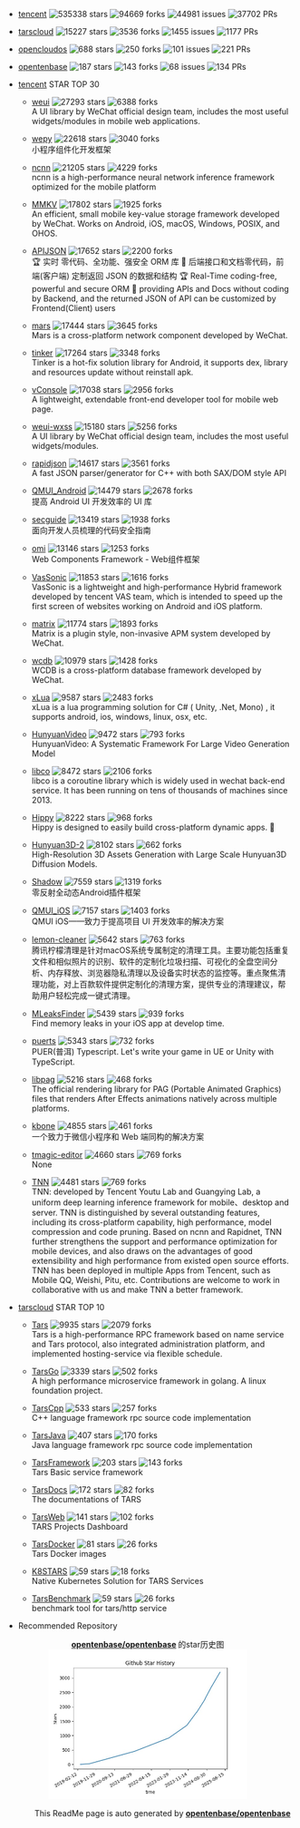 
+ [tencent](https://github.com/tencent)
![535338 stars](https://img.shields.io/badge/Stars-535338-green)
![94669 forks](https://img.shields.io/badge/Forks-94669-green)
![44981 issues](https://img.shields.io/badge/Issues-44981-green)
![37702 PRs](https://img.shields.io/badge/PRs-37702-green)

+ [tarscloud](https://github.com/tarscloud)
![15227 stars](https://img.shields.io/badge/Stars-15227-green)
![3536 forks](https://img.shields.io/badge/Forks-3536-green)
![1455 issues](https://img.shields.io/badge/Issues-1455-green)
![1177 PRs](https://img.shields.io/badge/PRs-1177-green)

+ [opencloudos](https://github.com/opencloudos)
![688 stars](https://img.shields.io/badge/Stars-688-green)
![250 forks](https://img.shields.io/badge/Forks-250-green)
![101 issues](https://img.shields.io/badge/Issues-101-green)
![221 PRs](https://img.shields.io/badge/PRs-221-green)

+ [opentenbase](https://github.com/opentenbase)
![187 stars](https://img.shields.io/badge/Stars-187-green)
![143 forks](https://img.shields.io/badge/Forks-143-green)
![68 issues](https://img.shields.io/badge/Issues-68-green)
![134 PRs](https://img.shields.io/badge/PRs-134-green)



+ [tencent](https://github.com/tencent) STAR TOP 30
    
    + [weui](https://github.com/tencent/weui) 
    ![27293 stars](https://img.shields.io/badge/Stars-27293-green)
    ![6388 forks](https://img.shields.io/badge/Forks-6388-green)  
    A UI library by WeChat official design team, includes the most useful widgets/modules in mobile web applications.
    
    + [wepy](https://github.com/tencent/wepy) 
    ![22618 stars](https://img.shields.io/badge/Stars-22618-green)
    ![3040 forks](https://img.shields.io/badge/Forks-3040-green)  
    小程序组件化开发框架
    
    + [ncnn](https://github.com/tencent/ncnn) 
    ![21205 stars](https://img.shields.io/badge/Stars-21205-green)
    ![4229 forks](https://img.shields.io/badge/Forks-4229-green)  
    ncnn is a high-performance neural network inference framework optimized for the mobile platform
    
    + [MMKV](https://github.com/tencent/MMKV) 
    ![17802 stars](https://img.shields.io/badge/Stars-17802-green)
    ![1925 forks](https://img.shields.io/badge/Forks-1925-green)  
    An efficient, small mobile key-value storage framework developed by WeChat. Works on Android, iOS, macOS, Windows, POSIX, and OHOS.
    
    + [APIJSON](https://github.com/tencent/APIJSON) 
    ![17652 stars](https://img.shields.io/badge/Stars-17652-green)
    ![2200 forks](https://img.shields.io/badge/Forks-2200-green)  
    🏆 实时 零代码、全功能、强安全 ORM 库 🚀 后端接口和文档零代码，前端(客户端) 定制返回 JSON 的数据和结构 🏆 Real-Time coding-free, powerful and secure ORM 🚀  providing APIs and Docs without coding by Backend, and the returned JSON of API can be customized by Frontend(Client) users
    
    + [mars](https://github.com/tencent/mars) 
    ![17444 stars](https://img.shields.io/badge/Stars-17444-green)
    ![3645 forks](https://img.shields.io/badge/Forks-3645-green)  
    Mars is a cross-platform network component  developed by WeChat.
    
    + [tinker](https://github.com/tencent/tinker) 
    ![17264 stars](https://img.shields.io/badge/Stars-17264-green)
    ![3348 forks](https://img.shields.io/badge/Forks-3348-green)  
    Tinker is a hot-fix solution library for Android, it supports dex, library and resources update without reinstall apk.
    
    + [vConsole](https://github.com/tencent/vConsole) 
    ![17038 stars](https://img.shields.io/badge/Stars-17038-green)
    ![2956 forks](https://img.shields.io/badge/Forks-2956-green)  
    A lightweight, extendable front-end developer tool for mobile web page.
    
    + [weui-wxss](https://github.com/tencent/weui-wxss) 
    ![15180 stars](https://img.shields.io/badge/Stars-15180-green)
    ![5256 forks](https://img.shields.io/badge/Forks-5256-green)  
    A UI library by WeChat official design team, includes the most useful widgets/modules.
    
    + [rapidjson](https://github.com/tencent/rapidjson) 
    ![14617 stars](https://img.shields.io/badge/Stars-14617-green)
    ![3561 forks](https://img.shields.io/badge/Forks-3561-green)  
    A fast JSON parser/generator for C++ with both SAX/DOM style API
    
    + [QMUI_Android](https://github.com/tencent/QMUI_Android) 
    ![14479 stars](https://img.shields.io/badge/Stars-14479-green)
    ![2678 forks](https://img.shields.io/badge/Forks-2678-green)  
    提高 Android UI 开发效率的 UI 库
    
    + [secguide](https://github.com/tencent/secguide) 
    ![13419 stars](https://img.shields.io/badge/Stars-13419-green)
    ![1938 forks](https://img.shields.io/badge/Forks-1938-green)  
    面向开发人员梳理的代码安全指南
    
    + [omi](https://github.com/tencent/omi) 
    ![13146 stars](https://img.shields.io/badge/Stars-13146-green)
    ![1253 forks](https://img.shields.io/badge/Forks-1253-green)  
    Web Components Framework - Web组件框架
    
    + [VasSonic](https://github.com/tencent/VasSonic) 
    ![11853 stars](https://img.shields.io/badge/Stars-11853-green)
    ![1616 forks](https://img.shields.io/badge/Forks-1616-green)  
    VasSonic is a lightweight and high-performance Hybrid framework developed by tencent VAS team, which is intended to speed up the first screen of websites working on Android and iOS platform. 
    
    + [matrix](https://github.com/tencent/matrix) 
    ![11774 stars](https://img.shields.io/badge/Stars-11774-green)
    ![1893 forks](https://img.shields.io/badge/Forks-1893-green)  
    Matrix is a plugin style, non-invasive APM system developed by WeChat.
    
    + [wcdb](https://github.com/tencent/wcdb) 
    ![10979 stars](https://img.shields.io/badge/Stars-10979-green)
    ![1428 forks](https://img.shields.io/badge/Forks-1428-green)  
    WCDB is a cross-platform database framework developed by WeChat.
    
    + [xLua](https://github.com/tencent/xLua) 
    ![9587 stars](https://img.shields.io/badge/Stars-9587-green)
    ![2483 forks](https://img.shields.io/badge/Forks-2483-green)  
    xLua is a lua programming solution for  C# ( Unity, .Net, Mono) , it supports android, ios, windows, linux, osx, etc.
    
    + [HunyuanVideo](https://github.com/tencent/HunyuanVideo) 
    ![9472 stars](https://img.shields.io/badge/Stars-9472-green)
    ![793 forks](https://img.shields.io/badge/Forks-793-green)  
    HunyuanVideo: A Systematic Framework For Large Video Generation Model
    
    + [libco](https://github.com/tencent/libco) 
    ![8472 stars](https://img.shields.io/badge/Stars-8472-green)
    ![2106 forks](https://img.shields.io/badge/Forks-2106-green)  
    libco is a coroutine library which is widely used in wechat  back-end service. It has been running on tens of thousands of machines since 2013.
    
    + [Hippy](https://github.com/tencent/Hippy) 
    ![8222 stars](https://img.shields.io/badge/Stars-8222-green)
    ![968 forks](https://img.shields.io/badge/Forks-968-green)  
    Hippy is designed to easily build cross-platform dynamic apps. 👏
    
    + [Hunyuan3D-2](https://github.com/tencent/Hunyuan3D-2) 
    ![8102 stars](https://img.shields.io/badge/Stars-8102-green)
    ![662 forks](https://img.shields.io/badge/Forks-662-green)  
    High-Resolution 3D Assets Generation with Large Scale Hunyuan3D Diffusion Models.
    
    + [Shadow](https://github.com/tencent/Shadow) 
    ![7559 stars](https://img.shields.io/badge/Stars-7559-green)
    ![1319 forks](https://img.shields.io/badge/Forks-1319-green)  
    零反射全动态Android插件框架
    
    + [QMUI_iOS](https://github.com/tencent/QMUI_iOS) 
    ![7157 stars](https://img.shields.io/badge/Stars-7157-green)
    ![1403 forks](https://img.shields.io/badge/Forks-1403-green)  
    QMUI iOS——致力于提高项目 UI 开发效率的解决方案
    
    + [lemon-cleaner](https://github.com/tencent/lemon-cleaner) 
    ![5642 stars](https://img.shields.io/badge/Stars-5642-green)
    ![763 forks](https://img.shields.io/badge/Forks-763-green)  
    腾讯柠檬清理是针对macOS系统专属制定的清理工具。主要功能包括重复文件和相似照片的识别、软件的定制化垃圾扫描、可视化的全盘空间分析、内存释放、浏览器隐私清理以及设备实时状态的监控等。重点聚焦清理功能，对上百款软件提供定制化的清理方案，提供专业的清理建议，帮助用户轻松完成一键式清理。
    
    + [MLeaksFinder](https://github.com/tencent/MLeaksFinder) 
    ![5439 stars](https://img.shields.io/badge/Stars-5439-green)
    ![939 forks](https://img.shields.io/badge/Forks-939-green)  
    Find memory leaks in your iOS app at develop time.
    
    + [puerts](https://github.com/tencent/puerts) 
    ![5343 stars](https://img.shields.io/badge/Stars-5343-green)
    ![732 forks](https://img.shields.io/badge/Forks-732-green)  
    PUER(普洱) Typescript. Let's write your game in UE or Unity with TypeScript.
    
    + [libpag](https://github.com/tencent/libpag) 
    ![5216 stars](https://img.shields.io/badge/Stars-5216-green)
    ![468 forks](https://img.shields.io/badge/Forks-468-green)  
    The official rendering library for PAG (Portable Animated Graphics) files that renders After Effects animations natively across multiple platforms.
    
    + [kbone](https://github.com/tencent/kbone) 
    ![4855 stars](https://img.shields.io/badge/Stars-4855-green)
    ![461 forks](https://img.shields.io/badge/Forks-461-green)  
    一个致力于微信小程序和 Web 端同构的解决方案
    
    + [tmagic-editor](https://github.com/tencent/tmagic-editor) 
    ![4660 stars](https://img.shields.io/badge/Stars-4660-green)
    ![769 forks](https://img.shields.io/badge/Forks-769-green)  
    None
    
    + [TNN](https://github.com/tencent/TNN) 
    ![4481 stars](https://img.shields.io/badge/Stars-4481-green)
    ![769 forks](https://img.shields.io/badge/Forks-769-green)  
    TNN: developed by Tencent Youtu Lab and Guangying Lab, a uniform deep learning inference framework for mobile、desktop and server. TNN is distinguished by several outstanding features, including its cross-platform capability, high performance, model compression and code pruning. Based on ncnn and Rapidnet, TNN further strengthens the support and performance optimization for mobile devices, and also draws on the advantages of good extensibility and high performance from existed open source efforts. TNN has been deployed in multiple Apps from Tencent, such as Mobile QQ, Weishi, Pitu, etc. Contributions are welcome to work in collaborative with us and make TNN a better framework. 
    

+ [tarscloud](https://github.com/tarscloud) STAR TOP 10
    
    + [Tars](https://github.com/tarscloud/Tars) 
    ![9935 stars](https://img.shields.io/badge/Stars-9935-green)
    ![2079 forks](https://img.shields.io/badge/Forks-2079-green)  
    Tars is a high-performance RPC framework based on name service and Tars protocol, also integrated administration platform, and implemented hosting-service via flexible schedule.
    
    + [TarsGo](https://github.com/tarscloud/TarsGo) 
    ![3339 stars](https://img.shields.io/badge/Stars-3339-green)
    ![502 forks](https://img.shields.io/badge/Forks-502-green)  
    A  high performance microservice  framework  in golang. A linux foundation project.
    
    + [TarsCpp](https://github.com/tarscloud/TarsCpp) 
    ![533 stars](https://img.shields.io/badge/Stars-533-green)
    ![257 forks](https://img.shields.io/badge/Forks-257-green)  
    C++ language framework rpc source code implementation
    
    + [TarsJava](https://github.com/tarscloud/TarsJava) 
    ![407 stars](https://img.shields.io/badge/Stars-407-green)
    ![170 forks](https://img.shields.io/badge/Forks-170-green)  
    Java language framework rpc source code implementation
    
    + [TarsFramework](https://github.com/tarscloud/TarsFramework) 
    ![203 stars](https://img.shields.io/badge/Stars-203-green)
    ![143 forks](https://img.shields.io/badge/Forks-143-green)  
    Tars Basic service framework
    
    + [TarsDocs](https://github.com/tarscloud/TarsDocs) 
    ![172 stars](https://img.shields.io/badge/Stars-172-green)
    ![82 forks](https://img.shields.io/badge/Forks-82-green)  
    The documentations of TARS
    
    + [TarsWeb](https://github.com/tarscloud/TarsWeb) 
    ![141 stars](https://img.shields.io/badge/Stars-141-green)
    ![102 forks](https://img.shields.io/badge/Forks-102-green)  
    TARS Projects Dashboard
    
    + [TarsDocker](https://github.com/tarscloud/TarsDocker) 
    ![81 stars](https://img.shields.io/badge/Stars-81-green)
    ![26 forks](https://img.shields.io/badge/Forks-26-green)  
    Tars Docker  images
    
    + [K8STARS](https://github.com/tarscloud/K8STARS) 
    ![59 stars](https://img.shields.io/badge/Stars-59-green)
    ![18 forks](https://img.shields.io/badge/Forks-18-green)  
    Native Kubernetes  Solution for TARS Services
    
    + [TarsBenchmark](https://github.com/tarscloud/TarsBenchmark) 
    ![59 stars](https://img.shields.io/badge/Stars-59-green)
    ![26 forks](https://img.shields.io/badge/Forks-26-green)  
    benchmark tool for tars/http service
    


+ Recommended Repository  
<p align="center">
      <strong>
        <a href="https://github.com/opentenbase/opentenbase" target="_blank">opentenbase/opentenbase</a>
      </strong>  的star历史图
  <br>
  <img src="https://raw.githubusercontent.com/ButterAndButterfly/GithubTools/master/data/stars_history.jpg" width="350px"></img>    
</p>

<p align="right">
      This ReadMe page is auto generated by 
      <strong>
        <a href="https://github.com/opentenbase/opentenbase" target="_blank">opentenbase/opentenbase</a><br>
      </strong>   
</p>